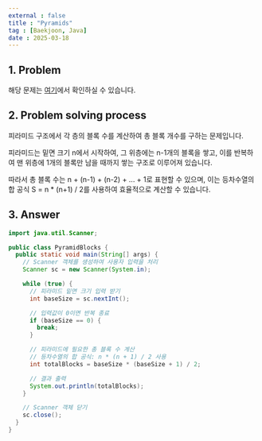 ```yaml
---
external : false
title : "Pyramids"
tag : [Baekjoon, Java]
date : 2025-03-18
---
```


## 1. Problem

해당 문제는 [여기](https://www.acmicpc.net/problem/5341)에서 확인하실 수 있습니다.

## 2. Problem solving process

피라미드 구조에서 각 층의 블록 수를 계산하여 총 블록 개수를 구하는 문제입니다.

피라미드는 밑면 크기 n에서 시작하여, 그 위층에는 n-1개의 블록을 쌓고, 이를 반복하여 맨 위층에 1개의 블록만 남을 때까지 쌓는 구조로 이루어져 있습니다.

따라서 총 블록 수는 n + (n-1) + (n-2) + ... + 1로 표현할 수 있으며, 이는 등차수열의 합 공식 S = n * (n+1) / 2를 사용하여 효율적으로 계산할 수 있습니다.

## 3. Answer

```java
import java.util.Scanner;

public class PyramidBlocks {
  public static void main(String[] args) {
    // Scanner 객체를 생성하여 사용자 입력을 처리
    Scanner sc = new Scanner(System.in);

    while (true) {
      // 피라미드 밑면 크기 입력 받기
      int baseSize = sc.nextInt();

      // 입력값이 0이면 반복 종료
      if (baseSize == 0) {
        break;
      }

      // 피라미드에 필요한 총 블록 수 계산
      // 등차수열의 합 공식: n * (n + 1) / 2 사용
      int totalBlocks = baseSize * (baseSize + 1) / 2;

      // 결과 출력
      System.out.println(totalBlocks);
    }

    // Scanner 객체 닫기
    sc.close();
  }
}
```
